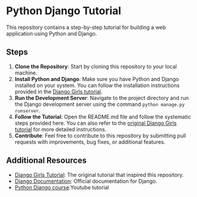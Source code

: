 
# Python Django Tutorial

This repository contains a step-by-step tutorial for building a web application using Python and Django.

## Steps

1. **Clone the Repository**: Start by cloning this repository to your local machine.
2. **Install Python and Django**: Make sure you have Python and Django installed on your system. You can follow the installation instructions provided in the [Django Girls tutorial](https://tutorial.djangogirls.org/en/installation/).
3. **Run the Development Server**: Navigate to the project directory and run the Django development server using the command `python manage.py runserver`.
4. **Follow the Tutorial**: Open the README.md file and follow the systematic steps provided here. You can also refer to the [original Django Girls tutorial](https://tutorial.djangogirls.org/) for more detailed instructions.
5. **Contribute**: Feel free to contribute to this repository by submitting pull requests with improvements, bug fixes, or additional features.

## Additional Resources

- [Django Girls Tutorial](https://tutorial.djangogirls.org/): The original tutorial that inspired this repository.
- [Django Documentation](https://docs.djangoproject.com/en/stable/): Official documentation for Django.
- [Python Django course](https://youtu.be/PtQiiknWUcI?si=tRq6rrx_6E5kP9Xh):Youtube tutorial
